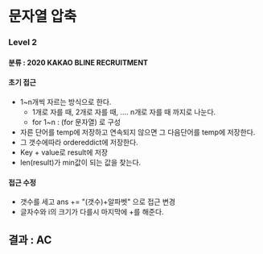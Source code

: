 # 문자열 압축

### Level 2
#### 분류 : 2020 KAKAO BLINE RECRUITMENT

#### 초기 접근
* 1~n개씩 자르는 방식으로 한다.
    * 1개로 자를 때, 2개로 자를 때, .... n개로 자를 때 까지로 나눈다.
    * for 1~n : (for 문자열) 로 구성
* 자른 단어를 temp에 저장하고 연속되지 않으면 그 다음단어를 temp에 저장한다.
* 그 갯수에따라 ordereddict에 저장한다.
* Key + value로 result에 저장
* len(result)가 min값이 되는 값을 찾는다.

#### 접근 수정
* 갯수를 세고 ans += "(갯수)+알파벳" 으로 접근 변경
* 글자수와 i의 크기가 다를시 마지막에 +를 해준다.

## 결과 : AC
